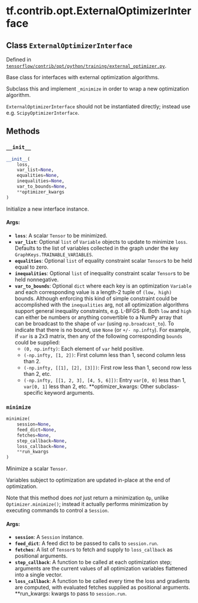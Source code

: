 <div itemscope itemtype="http://developers.google.com/ReferenceObject">
<meta itemprop="name" content="tf.contrib.opt.ExternalOptimizerInterface" />
<meta itemprop="property" content="__init__"/>
<meta itemprop="property" content="minimize"/>
</div>

# tf.contrib.opt.ExternalOptimizerInterface

## Class `ExternalOptimizerInterface`





Defined in [`tensorflow/contrib/opt/python/training/external_optimizer.py`](https://www.tensorflow.org/code/tensorflow/contrib/opt/python/training/external_optimizer.py).

Base class for interfaces with external optimization algorithms.

Subclass this and implement `_minimize` in order to wrap a new optimization
algorithm.

`ExternalOptimizerInterface` should not be instantiated directly; instead use
e.g. `ScipyOptimizerInterface`.



## Methods

<h3 id="__init__"><code>__init__</code></h3>

``` python
__init__(
    loss,
    var_list=None,
    equalities=None,
    inequalities=None,
    var_to_bounds=None,
    **optimizer_kwargs
)
```

Initialize a new interface instance.

#### Args:

* <b>`loss`</b>: A scalar `Tensor` to be minimized.
* <b>`var_list`</b>: Optional `list` of `Variable` objects to update to minimize
    `loss`.  Defaults to the list of variables collected in the graph
    under the key `GraphKeys.TRAINABLE_VARIABLES`.
* <b>`equalities`</b>: Optional `list` of equality constraint scalar `Tensor`s to be
    held equal to zero.
* <b>`inequalities`</b>: Optional `list` of inequality constraint scalar `Tensor`s
    to be held nonnegative.
* <b>`var_to_bounds`</b>: Optional `dict` where each key is an optimization
    `Variable` and each corresponding value is a length-2 tuple of
    `(low, high)` bounds. Although enforcing this kind of simple constraint
    could be accomplished with the `inequalities` arg, not all optimization
    algorithms support general inequality constraints, e.g. L-BFGS-B. Both
    `low` and `high` can either be numbers or anything convertible to a
    NumPy array that can be broadcast to the shape of `var` (using
    `np.broadcast_to`). To indicate that there is no bound, use `None` (or
    `+/- np.infty`). For example, if `var` is a 2x3 matrix, then any of
    the following corresponding `bounds` could be supplied:
    * `(0, np.infty)`: Each element of `var` held positive.
    * `(-np.infty, [1, 2])`: First column less than 1, second column less
      than 2.
    * `(-np.infty, [[1], [2], [3]])`: First row less than 1, second row less
      than 2, etc.
    * `(-np.infty, [[1, 2, 3], [4, 5, 6]])`: Entry `var[0, 0]` less than 1,
      `var[0, 1]` less than 2, etc.
  **optimizer_kwargs: Other subclass-specific keyword arguments.

<h3 id="minimize"><code>minimize</code></h3>

``` python
minimize(
    session=None,
    feed_dict=None,
    fetches=None,
    step_callback=None,
    loss_callback=None,
    **run_kwargs
)
```

Minimize a scalar `Tensor`.

Variables subject to optimization are updated in-place at the end of
optimization.

Note that this method does *not* just return a minimization `Op`, unlike
`Optimizer.minimize()`; instead it actually performs minimization by
executing commands to control a `Session`.

#### Args:

* <b>`session`</b>: A `Session` instance.
* <b>`feed_dict`</b>: A feed dict to be passed to calls to `session.run`.
* <b>`fetches`</b>: A list of `Tensor`s to fetch and supply to `loss_callback`
    as positional arguments.
* <b>`step_callback`</b>: A function to be called at each optimization step;
    arguments are the current values of all optimization variables
    flattened into a single vector.
* <b>`loss_callback`</b>: A function to be called every time the loss and gradients
    are computed, with evaluated fetches supplied as positional arguments.
  **run_kwargs: kwargs to pass to `session.run`.



